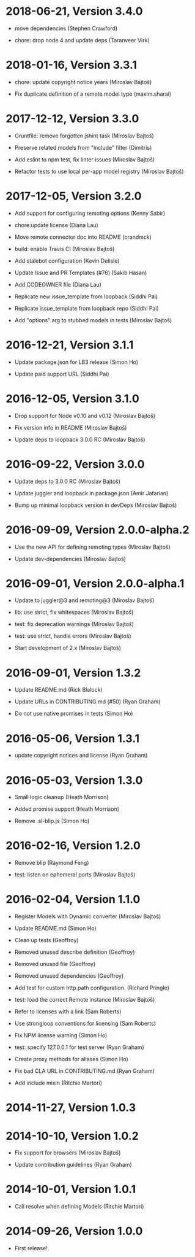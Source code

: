 2018-06-21, Version 3.4.0
=========================

 * move dependencies (Stephen Crawford)

 * chore: drop node 4 and update deps (Taranveer Virk)


2018-01-16, Version 3.3.1
=========================

 * chore: update copyright notice years (Miroslav Bajtoš)

 * Fix duplicate definition of a remote model type (maxim.sharai)


2017-12-12, Version 3.3.0
=========================

 * Gruntfile: remove forgotten jshint task (Miroslav Bajtoš)

 * Preserve related models from "include" filter (Dimitris)

 * Add eslint to npm test, fix linter issues (Miroslav Bajtoš)

 * Refactor tests to use local per-app model registry (Miroslav Bajtoš)


2017-12-05, Version 3.2.0
=========================

 * Add support for configuring remoting options (Kenny Sabir)

 * chore:update license (Diana Lau)

 * Move remote connector doc into README (crandmck)

 * build: enable Travis CI (Miroslav Bajtoš)

 * Add stalebot configuration (Kevin Delisle)

 * Update Issue and PR Templates (#76) (Sakib Hasan)

 * Add CODEOWNER file (Diana Lau)

 * Replicate new issue_template from loopback (Siddhi Pai)

 * Replicate issue_template from loopback repo (Siddhi Pai)

 * Add "options" arg to stubbed models in tests (Miroslav Bajtoš)


2016-12-21, Version 3.1.1
=========================

 * Update package.json for LB3 release (Simon Ho)

 * Update paid support URL (Siddhi Pai)


2016-12-05, Version 3.1.0
=========================

 * Drop support for Node v0.10 and v0.12 (Miroslav Bajtoš)

 * Fix version info in README (Miroslav Bajtoš)

 * Update deps to loopback 3.0.0 RC (Miroslav Bajtoš)


2016-09-22, Version 3.0.0
=========================

 * Update deps to 3.0.0 RC (Miroslav Bajtoš)

 * Update juggler and loopback in package.json (Amir Jafarian)

 * Bump up minimal loopback version in devDeps (Miroslav Bajtoš)


2016-09-09, Version 2.0.0-alpha.2
=================================

 * Use the new API for defining remoting types (Miroslav Bajtoš)

 * Update dev-dependencies (Miroslav Bajtoš)


2016-09-01, Version 2.0.0-alpha.1
=================================

 * Update to juggler@3 and remoting@3 (Miroslav Bajtoš)

 * lib: use strict, fix whitespaces (Miroslav Bajtoš)

 * test: fix deprecation warnings (Miroslav Bajtoš)

 * test: use strict, handle errors (Miroslav Bajtoš)

 * Start development of 2.x (Miroslav Bajtoš)


2016-09-01, Version 1.3.2
=========================

 * Update README.md (Rick Blalock)

 * Update URLs in CONTRIBUTING.md (#50) (Ryan Graham)

 * Do not use native promises in tests (Simon Ho)


2016-05-06, Version 1.3.1
=========================

 * update copyright notices and license (Ryan Graham)


2016-05-03, Version 1.3.0
=========================

 * Small logic cleanup (Heath Morrison)

 * Added promise support (Heath Morrison)

 * Remove .sl-blip.js (Simon Ho)


2016-02-16, Version 1.2.0
=========================

 * Remove blip (Raymond Feng)

 * test: listen on ephemeral ports (Miroslav Bajtoš)


2016-02-04, Version 1.1.0
=========================

 * Register Models with Dynamic converter (Miroslav Bajtoš)

 * Update README.md (Simon Ho)

 * Clean up tests (Geoffroy)

 * Removed unused describe definition (Geoffroy)

 * Removed unused file (Geoffroy)

 * Removed unused dependencies (Geoffroy)

 * Add test for custom http.path configuration. (Richard Pringle)

 * test: load the correct Remote instance (Miroslav Bajtoš)

 * Refer to licenses with a link (Sam Roberts)

 * Use strongloop conventions for licensing (Sam Roberts)

 * Fix NPM license warning (Simon Ho)

 * test: specify 127.0.0.1 for test server (Ryan Graham)

 * Create proxy methods for aliases (Simon Ho)

 * Fix bad CLA URL in CONTRIBUTING.md (Ryan Graham)

 * Add include mixin (Ritchie Martori)


2014-11-27, Version 1.0.3
=========================



2014-10-10, Version 1.0.2
=========================

 * Fix support for browsers (Miroslav Bajtoš)

 * Update contribution guidelines (Ryan Graham)


2014-10-01, Version 1.0.1
=========================

 * Call resolve when defining Models (Ritchie Martori)


2014-09-26, Version 1.0.0
=========================

 * First release!
